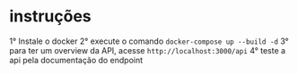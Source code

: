 # instruções
1° Instale o docker
2° execute o comando `docker-compose up --build -d`
3° para ter um overview da API, acesse `http://localhost:3000/api`
4° teste a api pela documentação do endpoint
